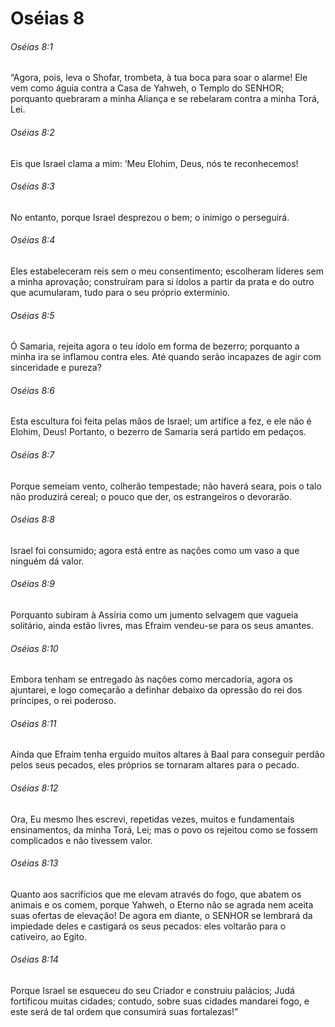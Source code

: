 # Oséias 8

###### Oséias 8:1

“Agora, pois, leva o Shofar, trombeta, à tua boca para soar o alarme! Ele vem como águia contra a Casa de Yahweh, o Templo do SENHOR; porquanto quebraram a minha Aliança e se rebelaram contra a minha Torá, Lei.

###### Oséias 8:2

Eis que Israel clama a mim: ‘Meu Elohim, Deus, nós te reconhecemos!

###### Oséias 8:3

No entanto, porque Israel desprezou o bem; o inimigo o perseguirá.

###### Oséias 8:4

Eles estabeleceram reis sem o meu consentimento; escolheram líderes sem a minha aprovação; construíram para si ídolos a partir da prata e do outro que acumularam, tudo para o seu próprio extermínio.

###### Oséias 8:5

Ó Samaria, rejeita agora o teu ídolo em forma de bezerro; porquanto a minha ira se inflamou contra eles. Até quando serão incapazes de agir com sinceridade e pureza?

###### Oséias 8:6

Esta escultura foi feita pelas mãos de Israel; um artífice a fez, e ele não é Elohim, Deus! Portanto, o bezerro de Samaria será partido em pedaços.

###### Oséias 8:7

Porque semeiam vento, colherão tempestade; não haverá seara, pois o talo não produzirá cereal; o pouco que der, os estrangeiros o devorarão.

###### Oséias 8:8

Israel foi consumido; agora está entre as nações como um vaso a que ninguém dá valor.

###### Oséias 8:9

Porquanto subiram à Assíria como um jumento selvagem que vagueia solitário, ainda estão livres, mas Efraim vendeu-se para os seus amantes.

###### Oséias 8:10

Embora tenham se entregado às nações como mercadoria, agora os ajuntarei, e logo começarão a definhar debaixo da opressão do rei dos príncipes, o rei poderoso.

###### Oséias 8:11

Ainda que Efraim tenha erguido muitos altares à Baal para conseguir perdão pelos seus pecados, eles próprios se tornaram altares para o pecado.

###### Oséias 8:12

Ora, Eu mesmo lhes escrevi, repetidas vezes, muitos e fundamentais ensinamentos, da minha Torá, Lei; mas o povo os rejeitou como se fossem complicados e não tivessem valor.

###### Oséias 8:13

Quanto aos sacrifícios que me elevam através do fogo, que abatem os animais e os comem, porque Yahweh, o Eterno não se agrada nem aceita suas ofertas de elevação! De agora em diante, o SENHOR se lembrará da impiedade deles e castigará os seus pecados: eles voltarão para o cativeiro, ao Egito.

###### Oséias 8:14

Porque Israel se esqueceu do seu Criador e construiu palácios; Judá fortificou muitas cidades; contudo, sobre suas cidades mandarei fogo, e este será de tal ordem que consumirá suas fortalezas!”

